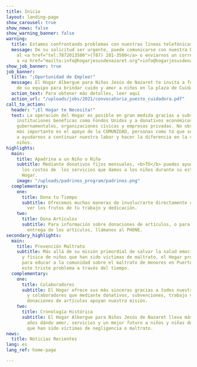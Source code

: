 ```yaml
---
title: Inicio
layout: landing-page
show_carousel: true
show_news: false
show_warning_banner: false
warning:
  title: Estamos confrontando problemas con nuestras líneas telefónicas
  message: De su solicitud ser urgente, puede comunicarse con nuestra Directora Ejecutive
    al <a href="tel:7872013500">(787) 201-3500</a> o enviarnos un correo electrónico
    a <a href="mailto:info@hogarjesusdenazaret.org">info@hogarjesusdenazaret.org</a>.
show_job_banner: true
job_banner:
  title: "¡Oportunidad de Empleo!"
  message: El Hogar Albergue para Niños Jesús de Nazaret te invita a formar parte
    de su equipo para brindar cuido y amor a niños en la plaza de Cuidador(a) de niños
  action_text: Para obtener más detalles, leer aquí
  action_url: "/uploads/jobs/2021/convocatoria_puesto_cuidadora.pdf"
call_to_action:
  header: "¡El Hogar te Necesita!"
  text: La operación del Hogar es posible en gran medida gracias a subvenciones de
    instituciones benéficas como Fondos Unidos y a donativos económicos de entidades
    gubernamentales, organizaciones cívicas y empresas privadas. No obstante, el apoyo
    más importante es el apoyo de la COMUNIDAD, personas como tú que se comprometen
    a ayudarnos a continuar nuestra labor y hacer la diferencia en la vida de nuestros
    niños.
highlights:
  main:
    title: Apadrina a un Niño o Niña
    subtitle: Mediante donativos fijos mensuales, <b>TÚ</b> puedes ayudarnos a sufragar
      los costos de  los servicios que damos a los niños durante su estadía en el
      Hogar.
    image: "/uploads/padrinos_program/padrinos.png"
  complementary:
    one:
      title: Dona tu Tiempo
      subtitle: Ofrecemos muchas maneras de involucrarte directamente con el Hogar  y
        ver los frutos de tu trabajo y dedicación.
    two:
      title: Dona Artículos
      subtitle: Para información sobre donaciones de artículos, o para coordinar la
        entrega de los artículos, llámanos al PHONE.
secondary_highlights:
  main:
    title: Prevención Maltrato
    subtitle: Más allá de su misión primordial de salvar la salud emocional, mental
      y física de niños que han sido víctimas de maltrato, el Hogar promueve iniciativas
      para educar a la comunidad sobre el maltrato de menores en Puerto Rico, y erradicar
      este triste problema a través del tiempo.
  complementary:
    one:
      title: Colaboradores
      subtitle: El Hogar ofrece sus más sinceras gracias a todos nuestros patrocinadores
        y colaboradores que mediante donativos, subvenciones, trabajo voluntario y
        donaciones de artículos apoyan nuestra misión.
    two:
      title: Cronología Histórica
      subtitle: El Hogar Albergue para Niños Jesús de Nazaret lleva más de dos décadas
        años dándo amor, servicios y un mejor futuro a niños y niñas de Puerto Rico
        que han sido víctimas de negligencia o maltrato.
news:
  title: Noticias Recientes
lang: es
lang_ref: home-page

---
```

